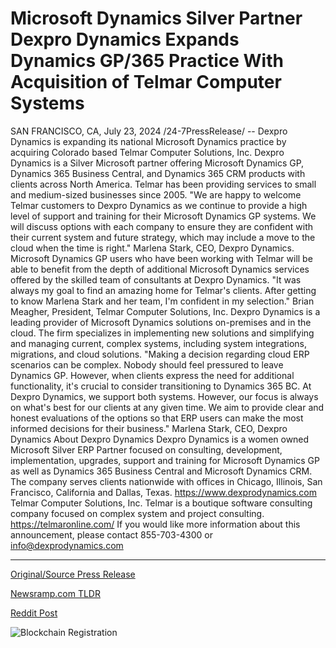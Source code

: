 # Microsoft Dynamics Silver Partner Dexpro Dynamics Expands Dynamics GP/365 Practice With Acquisition of Telmar Computer Systems

SAN FRANCISCO, CA, July 23, 2024 /24-7PressRelease/ -- Dexpro Dynamics is expanding its national Microsoft Dynamics practice by acquiring Colorado based Telmar Computer Solutions, Inc.   Dexpro Dynamics is a Silver Microsoft partner offering Microsoft Dynamics GP, Dynamics 365 Business Central, and Dynamics 365 CRM products with clients across North America. Telmar has been providing services to small and medium-sized businesses since 2005.  "We are happy to welcome Telmar customers to Dexpro Dynamics as we continue to provide a high level of support and training for their Microsoft Dynamics GP systems. We will discuss options with each company to ensure they are confident with their current system and future strategy, which may include a move to the cloud when the time is right." Marlena Stark, CEO, Dexpro Dynamics.   Microsoft Dynamics GP users who have been working with Telmar will be able to benefit from the depth of additional Microsoft Dynamics services offered by the skilled team of consultants at Dexpro Dynamics.  "It was always my goal to find an amazing home for Telmar's clients. After getting to know Marlena Stark and her team, I'm confident in my selection." Brian Meagher, President, Telmar Computer Solutions, Inc.  Dexpro Dynamics is a leading provider of Microsoft Dynamics solutions on-premises and in the cloud. The firm specializes in implementing new solutions and simplifying and managing current, complex systems, including system integrations, migrations, and cloud solutions.  "Making a decision regarding cloud ERP scenarios can be complex. Nobody should feel pressured to leave Dynamics GP. However, when clients express the need for additional functionality, it's crucial to consider transitioning to Dynamics 365 BC. At Dexpro Dynamics, we support both systems. However, our focus is always on what's best for our clients at any given time. We aim to provide clear and honest evaluations of the options so that ERP users can make the most informed decisions for their business." Marlena Stark, CEO, Dexpro Dynamics  About Dexpro Dynamics  Dexpro Dynamics is a women owned Microsoft Silver ERP Partner focused on consulting, development, implementation, upgrades, support and training for Microsoft Dynamics GP as well as Dynamics 365 Business Central and Microsoft Dynamics CRM. The company serves clients nationwide with offices in Chicago, Illinois, San Francisco, California and Dallas, Texas.  https://www.dexprodynamics.com   Telmar Computer Solutions, Inc. Telmar is a boutique software consulting company focused on complex system and project consulting. https://telmaronline.com/   If you would like more information about this announcement, please contact 855-703-4300 or info@dexprodynamics.com 

---

[Original/Source Press Release](https://www.24-7pressrelease.com/press-release/512733/microsoft-dynamics-silver-partner-dexpro-dynamics-expands-dynamics-gp365-practice-with-acquisition-of-telmar-computer-systems)
                    

[Newsramp.com TLDR](None) 



[Reddit Post](https://www.reddit.com/r/technology_press/comments/1eac0xx/dexpro_dynamics_expands_national_practice_with/) 



![Blockchain Registration](https://cdn.newsramp.app/24-7PressRelease/qrcode/247/23/fernQeEo.webp)